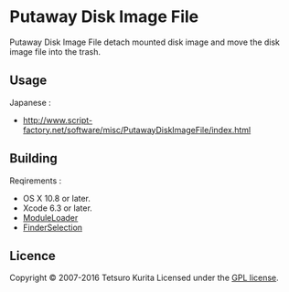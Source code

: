 Putaway Disk Image File
===============
Putaway Disk Image File detach mounted disk image and move the disk image file into the trash.

## Usage
Japanese :
* http://www.script-factory.net/software/misc/PutawayDiskImageFile/index.html

## Building
Reqirements :
* OS X 10.8 or later.
* Xcode 6.3 or later.
* [ModuleLoader]
* [FinderSelection]

[ModuleLoader]: http://www.script-factory.net/software/OSAX/ModuleLoader/en/index.html
[FinderSelection]: http://www.script-factory.net/XModules/FinderSelection/index.html

## Licence

Copyright &copy; 2007-2016 Tetsuro Kurita
Licensed under the [GPL license][GPL].
 
[GPL]: http://www.gnu.org/licenses/gpl.html

